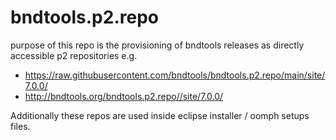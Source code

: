 # bndtools.p2.repo

purpose of this repo is the provisioning of bndtools releases as directly accessible p2 repositories e.g.

* https://raw.githubusercontent.com/bndtools/bndtools.p2.repo/main/site/7.0.0/
* http://bndtools.org/bndtools.p2.repo//site/7.0.0/

Additionally these repos are used inside eclipse installer / oomph setups files.
